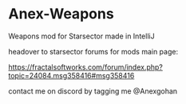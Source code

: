 # Anex-Weapons
Weapons mod for Starsector made in IntelliJ

headover to starsector forums for mods main page:

https://fractalsoftworks.com/forum/index.php?topic=24084.msg358416#msg358416

contact me on discord by tagging me @Anexgohan
